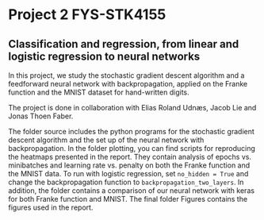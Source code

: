 # Project 2 FYS-STK4155

## Classification and regression, from linear and logistic regression to neural networks

In this project, we study the stochastic gradient descent algorithm and a feedforward neural network with backpropagation, applied on the Franke function and the MNIST dataset for hand-written digits.

The project is done in collaboration with Elias Roland Udnæs, Jacob Lie and Jonas Thoen Faber.

The folder source includes the python programs for  the stochastic gradient descent algorithm and the set up of the neural network with backpropagation. In the folder plotting, you can find scripts for reproducing the heatmaps presented in the report. They contain analysis of epochs vs. minibatches and learning rate vs. penalty on both the Franke function and the MNIST data. To run with logistic regression, set `no_hidden = True` and change the backpropagation function to `backpropagation_two_layers`. In addition, the folder contains a comparison of our neural network with keras for both Franke function and MNIST. The final folder Figures contains the figures used in the report.
